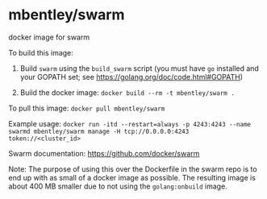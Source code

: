 mbentley/swarm
==============

docker image for swarm

To build this image:

1. Build `swarm` using the `build_swarm` script (you must have `go` installed and your GOPATH set; see https://golang.org/doc/code.html#GOPATH)

2. Build the docker image: `docker build --rm -t mbentley/swarm .`

To pull this image:
`docker pull mbentley/swarm`

Example usage:
`docker run -itd --restart=always -p 4243:4243 --name swarmd mbentley/swarm manage -H tcp://0.0.0.0:4243 token://<cluster_id>`

Swarm documentation:  https://github.com/docker/swarm

Note: The purpose of using this over the Dockerfile in the swarm repo is to end up with as small of a docker image as possible.  The resulting image is about 400 MB smaller due to not using the `golang:onbuild` image.
